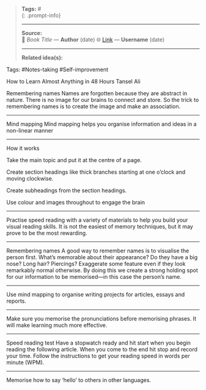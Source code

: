 
> **Tags:** #               
{: .prompt-info}
>                    
> -----------------------------
> **Source:**                     
> 📖 *Book Title* — **Author**  (date)
> 🌐 [Link](#) — **Username**  (date)
> 
> -----------------------------
> **Related idea(s):**          

Tags: #Notes-taking #Self-improvement 

How to Learn Almost Anything in 48 Hours
Tansel Ali

Remembering names
Names are forgotten because they are abstract in nature. There is no image for our brains to connect and store. So the trick to remembering names is to create the image and make an association.

*****

Mind mapping
Mind mapping helps you organise information and ideas in a non-linear manner

*****

How it works

Take the main topic and put it at the centre of a page.

Create section headings like thick branches starting at one o’clock and moving clockwise.

Create subheadings from the section headings.

Use colour and images throughout to engage the brain

*****

Practise speed reading with a variety of materials to help you build your visual reading skills. It is not the easiest of memory techniques, but it may prove to be the most rewarding.

*****

Remembering names
A good way to remember names is to visualise the person first. What’s memorable about their appearance? Do they have a big nose? Long hair? Piercings? Exaggerate some feature even if they look remarkably normal otherwise. By doing this we create a strong holding spot for our information to be memorised—in this case the person’s name.

*****

Use mind mapping to organise writing projects for articles, essays and reports.

*****

Make sure you memorise the pronunciations before memorising phrases. It will make learning much more effective.

*****

Speed reading test
Have a stopwatch ready and hit start when you begin reading the following article. When you come to the end hit stop and record your time. Follow the instructions to get your reading speed in words per minute (WPM).

*****

Memorise how to say ‘hello’ to others in other languages.